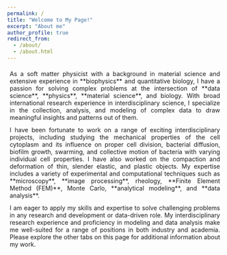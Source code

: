 ```yaml
---
permalink: /
title: "Welcome to My Page!"
excerpt: "About me"
author_profile: true
redirect_from: 
  - /about/
  - /about.html
---
```

<div align="justify">
  <p style="padding:6px; margin:0px"> As a soft matter physicist with a background in material science and extensive experience in **biophysics** and quantitative biology, I have a passion for solving          complex problems at the intersection of **data science**, **physics**, **material science**, and biology. With broad international research experience in interdisciplinary science, I specialize in the      collection, analysis, and modeling of complex data to draw meaningful insights and patterns out of them. 
  </p>
  
  <p style="padding:6px; margin:0px"> I have been fortunate to work on a range of exciting interdisciplinary projects, including studying the mechanical properties of the cell cytoplasm and its influence        on proper cell division, bacterial diffusion, biofilm growth, swarming, and collective motion of bacteria with varying individual cell properties. I have also worked on the compaction and deformation      of thin, slender elastic, and plastic objects. My expertise includes a variety of experimental and computational techniques such as **microscopy**, **image processing**, rheology, **Finite Element          Method (FEM)**, Monte Carlo, **analytical modeling**, and **data analysis**.
  </p>

  <p style="padding:6px; margin:0px"> I am eager to apply my skills and expertise to solve challenging problems in any research and development or data-driven role. My interdisciplinary research experience      and proficiency in modeling and data analysis make me well-suited for a range of positions in both industry and academia. Please explore the other tabs on this page for additional information about my      work.
  </p>
</div>


